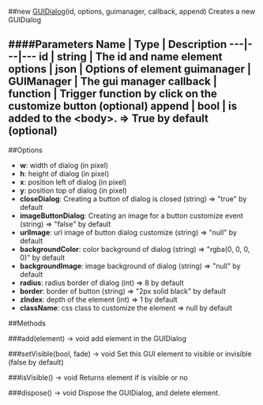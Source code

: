 ##new [GUIDialog](#)(id, options, guimanager, callback, append)
Creates a new GUIDialog

####Parameters
Name | Type | Description
---|---|---
**id** | string | The id and name element
**options** | json | Options of element
**guimanager** | GUIManager | The gui manager
**callback** | function | Trigger function by click on the customize button (optional)
**append** | bool | is added to the &lt;body&gt;. =&gt; True by default (optional)
---

##Options

* **w**: width of dialog (in pixel)
* **h**: height of dialog (in pixel)
* **x**: position left of dialog (in pixel)
* **y**: position top of dialog (in pixel)
* **closeDialog**: Creating a button of dialog is closed (string) =&gt; "true" by default
* **imageButtonDialog**: Creating an image for a button customize event (string) =&gt; "false" by default
* **urlImage**: url image of button dialog customize (string) =&gt; "null" by default
* **backgroundColor**: color background of dialog (string) =&gt; "rgba(0, 0, 0, 0)" by default
* **backgroundImage**: image background of dialog (string) =&gt; "null" by default
* **radius**: radius border of dialog (int)  =&gt; 8 by default
* **border**: border of button (string)  =&gt; "2px solid black" by default
* **zIndex**: depth of the element (int) =&gt; 1 by default
* **className**: css class to customize the element =&gt; null by default

##Methods

###add(element) → void
add element in the GUIDialog

###setVisible(bool, fade) → void
Set this GUI element to visible or invisible (false by default)

###isVisible() → void
Returns element if is visible or no

###dispose() → void
Dispose the GUIDialog, and delete element.
